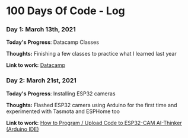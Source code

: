 # 100 Days Of Code - Log

### Day 1: March 13th, 2021

**Today's Progress**: Datacamp Classes

**Thoughts:** Finishing a few classes to practice what I learned last year

**Link to work:** [Datacamp](http://www.datacamp.com)

### Day 2: March 21st, 2021

**Today's Progress**: Installing ESP32 cameras

**Thoughts:** Flashed ESP32 camera using Arduino for the first time and experimented with Tasmota and ESPHome too

**Link to work:** [How to Program / Upload Code to ESP32-CAM AI-Thinker (Arduino IDE)](https://randomnerdtutorials.com/program-upload-code-esp32-cam/)



